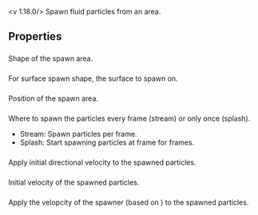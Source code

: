 <v 1.18.0/>
Spawn fluid particles from an area.

## Properties

### <junc spawn shape>
Shape of the spawn area.

### <junc spawn surface>
For surface spawn shape, the surface to spawn on.

### <junc spawn position>
Position of the spawn area.

### <junc spawn type>
Where to spawn the particles every frame (stream) or only once (splash).

- Stream: Spawn <junc spawn amount> particles per frame.
- Splash: Start spawning <junc spawn amount> particles at frame <junc spawn frame> for <junc spawn duration> frames.

### <junc spawn direction>
Apply initial directional velocity to the spawned particles.

### <junc spawn velocity>
Initial velocity of the spawned particles.

### <junc inherit velocity>
Apply the velopcity of the spawner (based on <junc spawn position>) to the spawned particles.